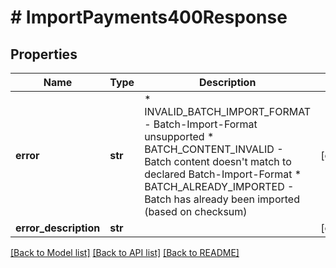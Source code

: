 # # ImportPayments400Response

## Properties

Name | Type | Description | Notes
------------ | ------------- | ------------- | -------------
**error** | **str** | * INVALID_BATCH_IMPORT_FORMAT - Batch-Import-Format unsupported * BATCH_CONTENT_INVALID - Batch content doesn&#39;t match to declared Batch-Import-Format * BATCH_ALREADY_IMPORTED - Batch has already been imported (based on checksum)  | [optional]
**error_description** | **str** |  | [optional]

[[Back to Model list]](../../README.md#models) [[Back to API list]](../../README.md#endpoints) [[Back to README]](../../README.md)
